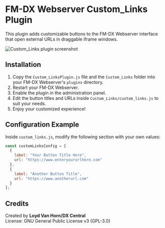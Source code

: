 # FM-DX Webserver Custom_Links Plugin

This plugin adds customizable buttons to the FM-DX Webserver interface that open external URLs in draggable iframe windows.

![Custom_Links plugin screenshot](https://drive.google.com/file/d/10OcQ9OuyLhXryt-dcjEJg4pB4GiN-j0K/view?usp=drive_link)

## Installation

1. Copy the `Custom_LinksPlugin.js` file and the `Custom_Links` folder into your FM-DX Webserver's `plugins` directory.
2. Restart your FM-DX Webserver.
3. Enable the plugin in the administration panel.
4. Edit the button titles and URLs inside `Custom_Links/custom_links.js` to suit your needs.
5. Enjoy your customized experience!

## Configuration Example

Inside `custom_links.js`, modify the following section with your own values:

```js
const customLinksConfig = [
  {
    label: "Your Button Title Here",
    url: "https://www.enteryoururlhere.com"
  },
  {
    label: "Another Button Title",
    url: "https://www.anotherurl.com"
  }
];
```

## Credits

Created by **Loyd Van Horn/DX Central**  
License: GNU General Public License v3 (GPL-3.0)